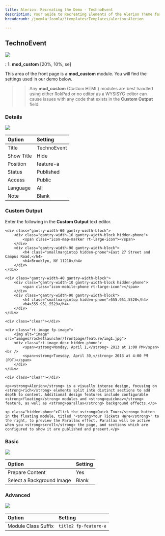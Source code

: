 ```yaml
---
title: Alerion: Recreating the Demo - TechnoEvent
description: Your Guide to Recreating Elements of the Alerion Theme for Joomla
breadcrumb: /joomla:Joomla/!templates:Templates/alerion:Alerion

---
```


TechnoEvent
-----
![][demo]

:   1. **mod_custom** [20%, 10%, se]

This area of the front page is a **mod_custom** module. You will find the settings used in our demo below.

>> Any **mod_custom** (Custom HTML) modules are best handled using either RokPad or no editor as a WYSISYG editor can cause issues with any code that exists in the **Custom Output** field.

### Details
![][demo2]

| Option     | Setting               |  
| :--------- | :-------------------- |  
| Title      | TechnoEvent           |  
| Show Title | Hide                  |  
| Position   | feature-a |  
| Status     | Published             |  
| Access     | Public                |  
| Language   | All                   |  
| Note       | Blank                 |  

### Custom Output
Enter the following in the **Custom Output** text editor.

~~~
<div class="gantry-width-60 gantry-width-block">
    <div class="gantry-width-10 gantry-width-block hidden-phone">
	    <span class="icon-map-marker rt-large-icon"></span>
	</div>
	<div class="gantry-width-90 gantry-width-block">
		<h4 class="smallmargintop hidden-phone">East 27 Street and Campus Road,</h4>
	    <h4>Brooklyn, NY 11210</h4>
	</div>
</div>

<div class="gantry-width-40 gantry-width-block">
	<div class="gantry-width-10 gantry-width-block hidden-phone">
	    <span class="icon-mobile-phone rt-large-icon"></span>
	</div>
	<div class="gantry-width-90 gantry-width-block">
		<h4 class="smallmargintop hidden-phone">555.951.5528</h4>
	    <h4>555.951.5529</h4>
	</div>
</div>

<div class="clear"></div>

<div class="rt-image fp-image">
	<img alt="image" src="images/rocketlauncher/frontpage/feature/img1.jpg">
	<div class="rt-image-desc hidden-phone">
		<span><strong>Monday, April 1,</strong> 2013 at 1:00 PM</span><br />
		<span><strong>Tuesday, April 30,</strong> 2013 at 4:00 PM (PDT)</span>
	</div>
</div>

<div class="clear"></div>

<p><strong>Alerion</strong> is a visually intense design, focusing on <strong>rich</strong> elements split into distinct sections to add depth to content. Additional design features include configurable <strong>floating</strong> modules and <strong>quicknav</strong> feature, as well as <strong>parallax</strong> background effects.</p>

<p class="hidden-phone">Click the <strong>Quick Tour</strong> button in the floating module, titled '<strong>Your Tickets Here</strong>' to the right, to preview the Parallax effect. Parallax will be active when you <strong>scroll</strong> the page, and sections which are configured to show it are published and present.</p>
~~~

### Basic
![][demo3]

| Option                    | Setting |  
| :------------------------ | :------ |  
| Prepare Content           | Yes     |  
| Select a Background Image | Blank   |

### Advanced
![][demo4]

| Option              | Setting                       |  
| :------------------ | :---------------------------- |  
| Module Class Suffix | `title2 fp-feature-a` |  

[demo]: assets/demo_4.jpeg
[demo2]: assets/event_1.jpeg
[demo3]: assets/event_2.jpeg
[demo4]: assets/event_3.jpeg